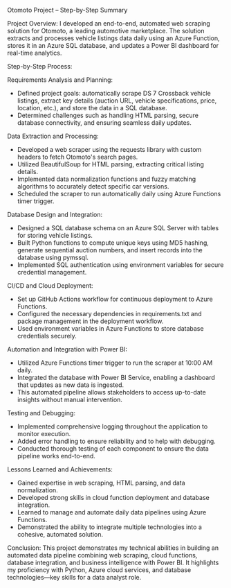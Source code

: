 Otomoto Project – Step-by-Step Summary

Project Overview:
I developed an end-to-end, automated web scraping solution for Otomoto, a leading automotive marketplace. The solution extracts and processes vehicle listings data daily using an Azure Function, stores it in an Azure SQL database, and updates a Power BI dashboard for real-time analytics.

Step-by-Step Process:

Requirements Analysis and Planning:
- Defined project goals: automatically scrape DS 7 Crossback vehicle listings, extract key details (auction URL, vehicle specifications, price, location, etc.), and store the data in a SQL database.
- Determined challenges such as handling HTML parsing, secure database connectivity, and ensuring seamless daily updates.

Data Extraction and Processing:
- Developed a web scraper using the requests library with custom headers to fetch Otomoto's search pages.
- Utilized BeautifulSoup for HTML parsing, extracting critical listing details.
- Implemented data normalization functions and fuzzy matching algorithms to accurately detect specific car versions.
- Scheduled the scraper to run automatically daily using Azure Functions timer trigger.

Database Design and Integration:
- Designed a SQL database schema on an Azure SQL Server with tables for storing vehicle listings.
- Built Python functions to compute unique keys using MD5 hashing, generate sequential auction numbers, and insert records into the database using pymssql.
- Implemented SQL authentication using environment variables for secure credential management.

CI/CD and Cloud Deployment:
- Set up GitHub Actions workflow for continuous deployment to Azure Functions.
- Configured the necessary dependencies in requirements.txt and package management in the deployment workflow.
- Used environment variables in Azure Functions to store database credentials securely.

Automation and Integration with Power BI:
- Utilized Azure Functions timer trigger to run the scraper at 10:00 AM daily.
- Integrated the database with Power BI Service, enabling a dashboard that updates as new data is ingested.
- This automated pipeline allows stakeholders to access up-to-date insights without manual intervention.

Testing and Debugging:
- Implemented comprehensive logging throughout the application to monitor execution.
- Added error handling to ensure reliability and to help with debugging.
- Conducted thorough testing of each component to ensure the data pipeline works end-to-end.

Lessons Learned and Achievements:
- Gained expertise in web scraping, HTML parsing, and data normalization.
- Developed strong skills in cloud function deployment and database integration.
- Learned to manage and automate daily data pipelines using Azure Functions.
- Demonstrated the ability to integrate multiple technologies into a cohesive, automated solution.

Conclusion:
This project demonstrates my technical abilities in building an automated data pipeline combining web scraping, cloud functions, database integration, and business intelligence with Power BI. It highlights my proficiency with Python, Azure cloud services, and database technologies—key skills for a data analyst role.
